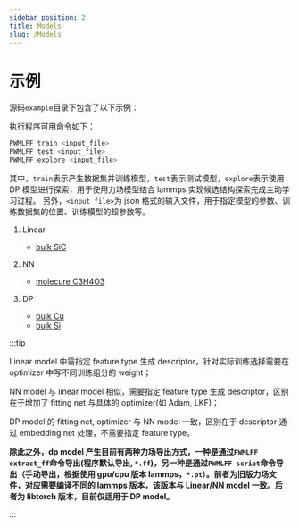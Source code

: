 ```yaml
---
sidebar_position: 2
title: Models
slug: /Models
---
```


# 示例

源码`example`目录下包含了以下示例：

执行程序可用命令如下：

```bash
PWMLFF train <input_file>
PWMLFF test <input_file>
PWMLFF explore <input_file>
```

其中，`train`表示产生数据集并训练模型，`test`表示测试模型，`explore`表示使用 DP 模型进行探索，用于使用力场模型结合 lammps 实现候选结构探索完成主动学习过程。
另外，`<input_file>`为 json 格式的输入文件，用于指定模型的参数、训练数据集的位置、训练模型的超参数等。

1. Linear

   - [bulk SiC](./linear/examples/Linear_SiC)

2. NN

   - [molecure C3H4O3](./nn/examples/NN_EC)

3. DP
   - [bulk Cu](./dp/examples/Cu)
   - [bulk Si](./dp/examples/Si)

:::tip

Linear model 中需指定 feature type 生成 descriptor，针对实际训练选择需要在 optimizer 中写不同训练组分的 weight；

NN model 与 linear model 相似，需要指定 feature type 生成 descriptor，区别在于增加了 fitting net 与具体的 optimizer(如 Adam, LKF)；

DP model 的 fitting net, optimizer 与 NN model 一致，区别在于 descriptor 通过 embedding net 处理，不需要指定 feature type。

**除此之外，dp model 产生目前有两种力场导出方式，一种是通过`PWMLFF extract_ff`命令导出(程序默认导出, `*.ff`)，另一种是通过`PWMLFF script`命令导出（手动导出，根据使用 gpu/cpu 版本 lammps，`*.pt`）。前者为旧版力场文件，对应需要编译不同的 lammps 版本，该版本与 Linear/NN model 一致。后者为 libtorch 版本，目前仅适用于 DP model。**

:::
